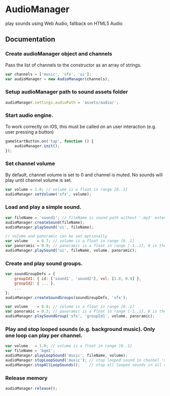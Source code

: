 # AudioManager
play sounds using Web Audio, fallback on HTML5 Audio

## Documentation

### Create audioManager object and channels
Pass the list of channels to the constructor as an array of strings.
```javascript
var channels = ['music', 'sfx', 'ui'];
var audioManager = new AudioManager(channels);
```

### Setup audioManager path to sound assets folder
```javascript
audioManager.settings.audioPath = 'assets/audio/';
```

### Start audio engine.
To work correctly on iOS, this must be called on an user interaction (e.g. user pressing a button)
```javascript
gameStartButton.on('tap', function () {
	audioManager.init();
});
```

### Set channel volume
By default, channel volume is set to 0 and channel is muted.
No sounds will play until channel volume is set.
```javascript
var volume = 1.0; // volume is a float in range ]0..1]
audioManager.setVolume('sfx', volume);
```

### Load and play a simple sound.
```javascript
var fileName = 'sound1'; // fileName is sound path without '.mp3' extension
audioManager.createSound(fileName);
audioManager.playSound('ui', fileName);

// volume and panoramic can be set optionally
var volume    = 0.7; // volume is a float in range ]0..1]
var panoramic = 0.9; // panoramic is a float in range [-1..1], 0 is the center
audioManager.playSound('ui', fileName, volume, panoramic);
```

### Create and play sound groups.
```javascript
var soundGroupDefs = {
	groupId1: { id: ['sound1', 'sound2'], vol: [1.0, 0.8] },
	groupId2: { ... },
	...
};
audioManager.createSoundGroups(soundGroupDefs, 'sfx');

var volume    = 0.8; // volume is a float in range ]0..1]
var panoramic = 0.3; // panoramic is a float in range [-1..1], 0 is the center
audioManager.playSoundGroup('sfx', 'groupId1', volume, panoramic);
```

### Play and stop looped sounds (e.g. background music). Only one loop can play per channel.
```javascript
var volume   = 1.0; // volume is a float in range ]0..1]
var fileName = 'bgm1';
audioManager.playLoopSound('music', fileName, volume);
audioManager.stopLoopSound('music'); // stop looped sound in channel 'music'
audioManager.stopAllLoopSounds();    // stop all looped sounds in all channel
```

### Release memory
```javascript
audioManager.release();
```
